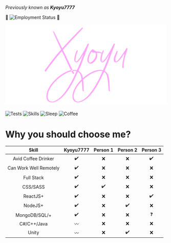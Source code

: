 _Previously known as **Kyoyu7777**_

🎉 ![Employment Status](https://img.shields.io/badge/Employment_Status-Employed-purple.png) 🎉

![Xyoyu but Image](https://github.com/Kyoyu7777/Kyoyu7777/raw/master/xyoyu-dev-pf-txt.png)

![Tests](https://img.shields.io/badge/Tests-Passing-green.png) 
![Skills](https://img.shields.io/badge/Skills-Advanced-white.png) 
![Sleep](https://img.shields.io/badge/Sleep-Failing-red.png) 
![Coffee](https://img.shields.io/badge/Coffee-Black-black.png) 

# Why you should choose me?
|          Skill         | Kyoyu7777 | Person 1 | Person 2 | Person 3 |
|:----------------------:|:---------:|:--------:|:--------:|:--------:|
|    Avid Coffee Drinker |     ✔️     |     ❌    |     ❌    |     ✔️    |
| Can Work Well Remotely |     ✔️     |     ❌    |     ❌    |     ❌    |
|             Full Stack |     ✔️     |     ❌    |     ❌    |     ❌    |
|               CSS/SASS |     ✔️     |     ✔️    |     ❌    |     ❌    |
|               ReactJS+ |     ✔️     |     ❌    |     ❌    |     ✔️    |
|                NodeJS+ |     ✔️     |     ❌    |     ✔️    |     ❌    |
|          MongoDB/SQL/+ |     ✔️     |     ❌    |     ❌    |     ❓    |
|            C#/C++/Java |     〰️    |     ❌    |     ❌    |     ❌    |
|                  Unity |     〰️    |     ❌    |     ✔️    |     ❌    |
